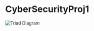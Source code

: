 # CyberSecurityProj1


![Triad Diagram](https://user-images.githubusercontent.com/88781846/142481603-43ca3728-3d68-4a73-b4cf-c87f734945f7.png)
